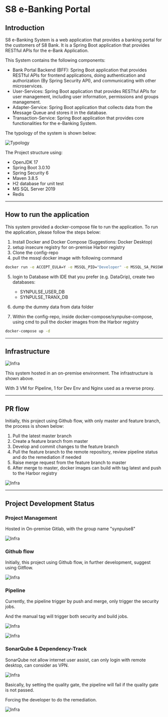 # S8 e-Banking Portal 

## Introduction

S8 e-Banking System is a web application that provides a banking portal for the customers of S8 Bank. It is a Spring Boot application that provides RESTful APIs for the e-Bank Application.

This System contains the following components:

* Bank Portal Backend (BFF): Spring Boot application that provides RESTful APIs for frontend applications, doing authentication and authorization (By Spring Security API), and communicating with other microservices.
* User-Services: Spring Boot application that provides RESTful APIs for user management, including user information, permissions and groups management.
* Adapter-Service: Spring Boot application that collects data from the Message Queue and stores it in the database.
* Transaction-Service: Spring Boot application that provides core functionalities for the e-Banking System.

The typology of the system is shown below:

![Typology](./asset/api-typology.png)

The Project structure using:

* OpenJDK 17
* Spring Boot 3.0.10
* Spring Security 6 
* Maven 3.8.5
* H2 database for unit test
* MS SQL Server 2019
* Redis

---

## How to run the application

This system provided a docker-compose file to run the application. To run the application, please follow the steps below:

1. Install Docker and Docker Compose (Suggestions: Docker Desktop)
2. setup insecure registry for on-premise Harbor registry
3. Clone the config-repo
4. pull the mssql docker image with following command

```bash
docker run -e ACCEPT_EULA=Y -e MSSQL_PID="Developer" -e MSSQL_SA_PASSWORD="Demo1234" -e MSSQL_TCP_PORT=1433 -p 1433:1433 -d mcr.microsoft.com/mssql/server:2022-latest
```

5. login to Database with IDE that you prefer (e.g. DataGrip), create two databases:
   * SYNPULSE_USER_DB
   * SYNPULSE_TRANX_DB

6. dump the dummy data from data folder

7. Within the config-repo, inside docker-compose/synpulse-compose, using cmd to pull the docker images from the Harbor registry

```bash
docker-compose up -d
```

---

## Infrastructure

![Infra](./asset/infra.png)

This system hosted in an on-premise environment. The infrastructure is shown above.

With 3 VM for Pipeline, 1 for Dev Env and Nginx used as a reverse proxy.

---

## PR flow

Initially, this project using Github flow, with only master and feature branch, the process is shown below:

1. Pull the latest master branch
2. Create a feature branch from master
3. Develop and commit changes to the feature branch
4. Pull the feature branch to the remote repository, review pipeline status and do the remediation if needed
5. Raise merge request from the feature branch to master
6. After merge to master, docker images can build with tag latest and push to the Harbor registry

![Infra](./asset/pr-flow.png)

--- 

## Project Development Status

### Project Management

Hosted in On-premise Gitlab, with the group name "synpulse8"

![Infra](./asset/gitlab-group.png)

### Github flow

Initially, this project using Github flow, in further development, suggest using Gitflow.

![Infra](./asset/github-flow.png)

### Pipeline

Currently, the pipeline trigger by push and merge, only trigger the security jobs.

And the manual tag will trigger both security and build jobs.

![Infra](./asset/pipeline-1.png)

![Infra](./asset/pipeline-2.png)


### SonarQube & Dependency-Track

SonarQube not allow internet user assist, can only login with remote desktop, can consider as VPN.

![Infra](./asset/sonar-1.png)

Basically, by setting the quality gate, the pipeline will fail if the quality gate is not passed.

Forcing the developer to do the remediation.

![Infra](./asset/redi.png)


